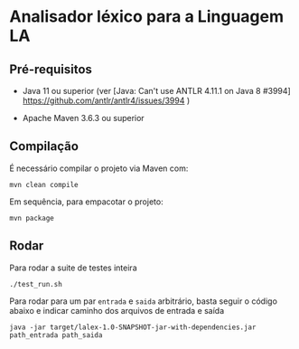 # Analisador léxico para a Linguagem LA

## Pré-requisitos

- Java 11 ou superior (ver [Java: Can't use ANTLR 4.11.1 on Java 8 #3994] https://github.com/antlr/antlr4/issues/3994 )

- Apache Maven 3.6.3 ou superior

## Compilação

É necessário compilar o projeto via Maven com:

    mvn clean compile

Em sequência, para empacotar o projeto:

    mvn package
    
## Rodar

Para rodar a suite de testes inteira
    
    ./test_run.sh

Para rodar para um par `entrada` e `saida` arbitrário, basta seguir o código abaixo e indicar caminho dos arquivos de entrada e saída

    java -jar target/lalex-1.0-SNAPSHOT-jar-with-dependencies.jar path_entrada path_saida
